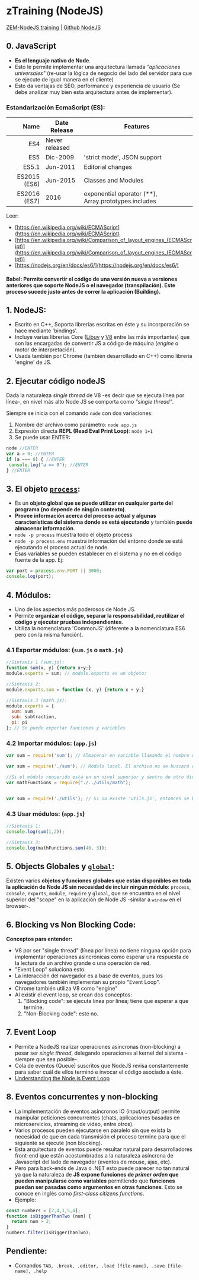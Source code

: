 # zTraining (NodeJS)
[ZEM-NodeJS training](https://bitbucket.org/zemoga/zem-nodejs-training/wiki/Home) | [Github NodeJS](https://github.com/nodejs/node)

## 0. JavaScript
- **Es el lenguaje nativo de Node**.
- Esto le permite implementar una arquitectura llamada _"aplicaciones universales"_ (re-usar la lógica de negocio del lado del servidor para que se ejecute de igual manera en el cliente) 
- Esto da ventajas de SEO, performance y experiencia de usuario (Se debe analizar muy bien esta arquitectura antes de implementar).

### Estandarización EcmaScript (ES):

| Name | Date Release | Features |
|-:|-|-|
| ES4 | Never released | 
| ES5 | Dic-2009 | 'strict mode', JSON support
| ES5.1 | Jun-2011 | Editorial changes
| ES2015 (ES6) | Jun-2015 | Classes and Modules
| ES2016 (ES7) | 2016 | exponential operator (**), Array.prototypes.includes

Leer: 
- [https://en.wikipedia.org/wiki/ECMAScript](https://en.wikipedia.org/wiki/ECMAScript)
- [https://en.wikipedia.org/wiki/Comparison_of_layout_engines_(ECMAScript)](https://en.wikipedia.org/wiki/Comparison_of_layout_engines_(ECMAScript))
- [https://nodejs.org/en/docs/es6/](https://nodejs.org/en/docs/es6/)

#### Babel:  Permite convertir el código de una versión nueva a versiones anteriores que soporte NodeJS o el navegador (transpilación). Este proceso sucede justo antes de correr la aplicación (Building).

## 1. NodeJS:
- Escrito en C++, Soporta librerías escritas en éste y su incorporación se hace mediante 'bindings'.
- Incluye varias librerías Core ([Libuv](https://github.com/libuv/libuv) y [V8](https://github.com/v8/v8) entre las más importantes) que son las encargadas de convertir JS a código de máquina (_engine_ o motor de interpretación).
- Usada también por Chrome (también desarrollado en C++) como librería 'engine' de JS.

## 2. Ejecutar código nodeJS 
Dada la naturaleza _single thread_ de V8 -es decir que se ejecuta línea por línea-, en nivel más alto Node JS se comporta como _"single thread"_.

Siempre se inicia con el comando `node` con dos variaciones:

1. Nombre del archivo como parámetro:
`node app.js`
2. Expresión directa **REPL (Read Eval Print Loop)**:
`node 1+1`
3. Se puede usar ENTER:
```js
node //ENTER
var a = 0; //ENTER
if (a === 0) { //ENTER
 console.log("a == 0"); //ENTER
} //ENTER
```

## 3. El objeto [`process`](https://nodejs.org/api/process.html#process_process):
- Es un **objeto global que se puede utilizar en cualquier parte del programa (no depende de ningún contexto)**.
- **Provee información acerca del proceso actual y algunas características del sistema donde se está ejecutando** y también **puede almacenar información**.
- `node -p process` muestra todo el objeto process
- `node -p process.env` muestra información del entorno donde se está ejecutando el proceso actual de node.
- Esas variables se pueden establecer en el sistema y no en el código fuente de la app. Ej:
```js
var port = process.env.PORT || 3000;
console.log(port);
```

## 4. Módulos:
- Uno de los aspectos más poderosos de Node JS.
- Permite **organizar el código, separar la responsabilidad, reutilizar el código y ejecutar pruebas independientes**.
- Utiliza la nomenclatura 'CommonJS' (diferente a la nomenclatura ES6 pero con la misma función).

### 4.1 Exportar módulos: (`sum.js` o `math.js`)
```js
//Sintaxis 1 (sum.js):
function sum(x, y) {return x+y;}
module.exports = sum; // module.exports es un objeto:

//Sintaxis 2:
module.exports.sum = function (x, y) {return x + y;}

//Sintaxis 3 (math.js):
module.exports = {
  sum: sum,
  sub: subtraction,
  pi: pi
}; // Se puede exportar funciones y variables
```

### 4.2 Importar módulos: (`app.js`)
```js
var sum = require('sum'); // Almacenar en variable llamando el nombre del archivo que contiente los export. No es necesario especificar la extensión '.js'

var sum = require('./sum'); // Módulo local. El archivo no se buscará en node_modules. Las rutas especificadas en el require son relativas; 

//Si el módulo requerido está en un nivel superior y dentro de otro directorio llamado utils ser escribiría de la siguiente manera:
var mathFunctions = require("./../utils/math");


var sum = require('./utils'); // Si no existe 'utils.js', entonces se buscará 'utils/index.js'
```
### 4.3 Usar módulos: (`app.js`)
```js
//Sintaxis 1: 
console.log(sum(1,2));

//Sintaxis 3:
console.log(mathFunctions.sum(40, 3));
```

## 5. Objects Globales y [`global`](https://nodejs.org/api/globals.html):
Existen varios **objetos y funciones globales que están disponibles en toda la aplicación de Node JS sin necesidad de incluir ningún módulo**: `process`, `console`, `exports`, `module`, `require` y `global`, que se encuentra en el nivel superior del "scope" en la aplicación de Node JS -similar a `window` en el browser-.


## 6. Blocking vs Non Blocking Code:
**Conceptos para entender:**
- V8 por ser "single thread" (línea por línea) no tiene ninguna opción para implementar operaciones asincrónicas como esperar una respuesta de la lectura de un archivo grande o una operación de red.
- "Event Loop" soluciona esto.
- La interacción del navegador es a base de eventos, pues los navegadores también implementan su propio "Event Loop".
- Chrome también utiliza V8 como "engine"
- Al existir el event loop, se crean dos conceptos:
  1. "Blocking code": se ejecuta línea por línea; tiene que esperar a que termine.
  2. "Non-Blocking code": este no.


## 7. Event Loop
- Permite a NodeJS realizar operaciones asíncronas (non-blocking) a pesar ser _single thread_, delegando operaciones al kernel del sistema -siempre que sea posible-.
- Cola de eventos (Queue) suscritos que NodeJS revisa constantemente para saber cuál de ellos terminó e invocar el código asociado a éste.
- [Understanding the Node.js Event Loop](https://blog.risingstack.com/node-js-at-scale-understanding-node-js-event-loop/)


## 8. Eventos concurrentes y non-blocking
- La implementación de eventos asíncronos IO (input/output) permite manipular peticiones concurrentes (chats, aplicaciones basadas en microservicios, streaming de video, entre otros).
- Varios procesos pueden ejecutarse en paralelo sin que exista la necesidad de que en cada transmisión el proceso termine para que el siguiente se ejecute (non blocking).
- Esta arquitectura de eventos puede resultar natural para desarrolladores front-end que están acostumbrados a la naturaleza asíncrona de Javascript del lado de navegador (eventos de mouse, ajax, etc). 
- Pero para back-ends de Java o .NET esto puede parecer no tan natural ya que la naturaleza de **JS expone funciones de _primer orden_ que pueden manipularse como variables** permitiendo que **funciones puedan ser pasadas como argumentos en otras funciones**. Esto se conoce en inglés como _first-class citizens functions_.
- Ejemplo:
```js
const numbers = [2,4,1,5,4];
function isBiggerThanTwo (num) {  
  return num > 2;
}
numbers.filter(isBiggerThanTwo);
```

## Pendiente:
- Comandos `TAB, .break, .editor, .load [file-name], .save [file-name], .help`